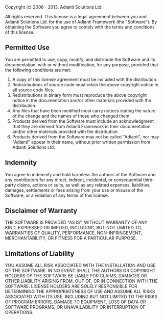 Copyright (c) 2006 - 2013, Adianti Solutions Ltd.

All rights reserved.
This license is a legal agreement between you and Adianti Solutions Ltd. for the use of Adianti Framework (the "Software"). By obtaining the Software you agree to comply with the terms and conditions of this license.

## Permitted Use

You are permitted to use, copy, modify, and distribute the Software and its documentation, with or without modification, for any purpose, provided that the following conditions are met:
1. A copy of this license agreement must be included with the distribution.
2. Redistributions of source code must retain the above copyright notice in all source code files.
3. Redistributions in binary form must reproduce the above copyright notice in the documentation and/or other materials provided with the distribution.
4. Any files that have been modified must carry notices stating the nature of the change and the names of those who changed them.
5. Products derived from the Software must include an acknowledgment that they are derived from Adianti Framework in their documentation and/or other materials provided with the distribution.
6. Products derived from the Software may not be called "Adianti", nor may "Adianti" appear in their name, without prior written permission from Adianti Solutions Ltd.

## Indemnity

You agree to indemnify and hold harmless the authors of the Software and any contributors for any direct, indirect, incidental, or consequential third-party claims, actions or suits, as well as any related expenses, liabilities, damages, settlements or fees arising from your use or misuse of the Software, or a violation of any terms of this license.

## Disclaimer of Warranty

THE SOFTWARE IS PROVIDED "AS IS", WITHOUT WARRANTY OF ANY KIND, EXPRESSED OR IMPLIED, INCLUDING, BUT NOT LIMITED TO, WARRANTIES OF QUALITY, PERFORMANCE, NON-INFRINGEMENT, MERCHANTABILITY, OR FITNESS FOR A PARTICULAR PURPOSE.

## Limitations of Liability

YOU ASSUME ALL RISK ASSOCIATED WITH THE INSTALLATION AND USE OF THE SOFTWARE. IN NO EVENT SHALL THE AUTHORS OR COPYRIGHT HOLDERS OF THE SOFTWARE BE LIABLE FOR CLAIMS, DAMAGES OR OTHER LIABILITY ARISING FROM, OUT OF, OR IN CONNECTION WITH THE SOFTWARE. LICENSE HOLDERS ARE SOLELY RESPONSIBLE FOR DETERMINING THE APPROPRIATENESS OF USE AND ASSUME ALL RISKS ASSOCIATED WITH ITS USE, INCLUDING BUT NOT LIMITED TO THE RISKS OF PROGRAM ERRORS, DAMAGE TO EQUIPMENT, LOSS OF DATA OR SOFTWARE PROGRAMS, OR UNAVAILABILITY OR INTERRUPTION OF OPERATIONS.
